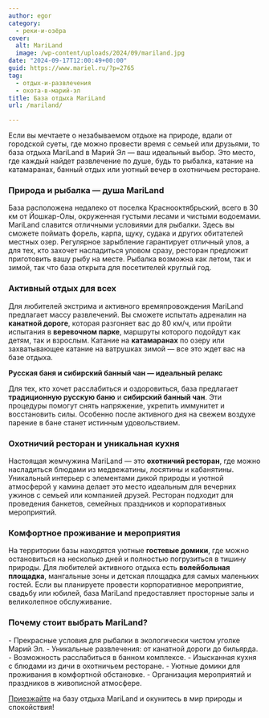 ```yaml
---
author: egor
category:
  - реки-и-озёра
cover:
  alt: MariLand
  image: /wp-content/uploads/2024/09/mariland.jpg
date: "2024-09-17T12:00:49+00:00"
guid: https://www.mariel.ru/?p=2765
tag:
  - отдых-и-развлечения
  - охота-в-марий-эл
title: База отдыха MariLand
url: /mariland/

---
```

Если вы мечтаете о незабываемом отдыхе на природе, вдали от городской суеты, где можно провести время с семьей или друзьями, то база отдыха MariLand в Марий Эл — ваш идеальный выбор. Это место, где каждый найдет развлечение по душе, будь то рыбалка, катание на катамаранах, банный отдых или уютный вечер в охотничьем ресторане.

### Природа и рыбалка — душа MariLand

База расположена недалеко от поселка Краснооктябрьский, всего в 30 км от Йошкар-Олы, окруженная густыми лесами и чистыми водоемами. MariLand славится отличными условиями для рыбалки. Здесь вы сможете поймать форель, карпа, щуку, судака и других обитателей местных озер. Регулярное зарыбление гарантирует отличный улов, а для тех, кто захочет насладиться уловом сразу, ресторан предложит приготовить вашу рыбу на месте. Рыбалка возможна как летом, так и зимой, так что база открыта для посетителей круглый год.

### Активный отдых для всех

Для любителей экстрима и активного времяпровождения MariLand предлагает массу развлечений. Вы сможете испытать адреналин на **канатной дороге**, которая разгоняет вас до 80 км/ч, или пройти испытания в **веревочном парке**, маршруты которого подойдут как детям, так и взрослым. Катание на **катамаранах** по озеру или захватывающее катание на ватрушках зимой — все это ждет вас на базе отдыха.

**Русская баня и сибирский банный чан — идеальный релакс**

Для тех, кто хочет расслабиться и оздоровиться, база предлагает **традиционную русскую баню** и **сибирский банный чан**. Эти процедуры помогут снять напряжение, укрепить иммунитет и восстановить силы. Особенно после активного дня на свежем воздухе парение в бане станет истинным удовольствием.

### Охотничий ресторан и уникальная кухня

Настоящая жемчужина MariLand — это **охотничий ресторан**, где можно насладиться блюдами из медвежатины, лосятины и кабанятины. Уникальный интерьер с элементами дикой природы и уютной атмосферой у камина делает это место идеальным для вечерних ужинов с семьей или компанией друзей. Ресторан подходит для проведения банкетов, семейных праздников и корпоративных мероприятий.

### Комфортное проживание и мероприятия

На территории базы находятся уютные **гостевые домики**, где можно остановиться на несколько дней и полностью погрузиться в тишину природы. Для любителей активного отдыха есть **волейбольная площадка**, мангальные зоны и детская площадка для самых маленьких гостей. Если вы планируете провести корпоративное мероприятие, свадьбу или юбилей, база MariLand предоставляет просторные залы и великолепное обслуживание.

### Почему стоит выбрать MariLand?

\- Прекрасные условия для рыбалки в экологически чистом уголке Марий Эл.
\- Уникальные развлечения: от канатной дороги до бильярда.
\- Возможность расслабиться в банном комплексе.
\- Изысканная кухня с блюдами из дичи в охотничьем ресторане.
\- Уютные домики для проживания в комфортной обстановке.
\- Организация мероприятий и праздников в живописной атмосфере.

[Приезжайте](https://www.mariland.org/booking) на базу отдыха MariLand и окунитесь в мир природы и спокойствия!
